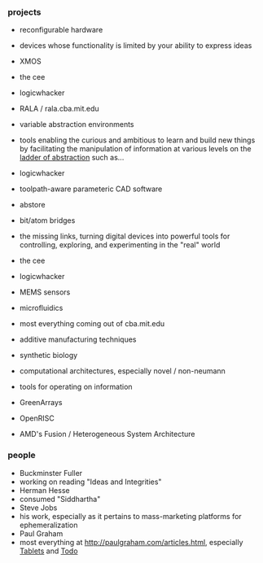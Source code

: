 ### projects

* reconfigurable hardware
 * devices whose functionality is limited by your ability to express ideas 
  * XMOS
  * the cee
  * logicwhacker
  * RALA / rala.cba.mit.edu

* variable abstraction environments
 * tools enabling the curious and ambitious to learn and build new things by facilitating the manipulation of information at various levels on the [ladder of abstraction](worrydream.com/#!/LadderOfAbstraction) such as...
  * logicwhacker
  * toolpath-aware parameteric CAD software
  * abstore

* bit/atom bridges
 * the missing links, turning digital devices into powerful tools for controlling, exploring, and experimenting in the "real" world
  * the cee
  * logicwhacker
  * MEMS sensors
  * microfluidics
  * most everything coming out of cba.mit.edu
  * additive manufacturing techniques
  * synthetic biology


* computational architectures, especially novel / non-neumann
 * tools for operating on information
  * GreenArrays
  * OpenRISC
  * AMD's Fusion / Heterogeneous System Architecture


### people

* Buckminster Fuller
 * working on reading "Ideas and Integrities"
* Herman Hesse
 * consumed "Siddhartha"
* Steve Jobs
 * his work, especially as it pertains to mass-marketing platforms for ephemeralization
* Paul Graham
 * most everything at http://paulgraham.com/articles.html, especially [Tablets](http://www.paulgraham.com/tablets.html) and [Todo](http://www.paulgraham.com/todo.html)
